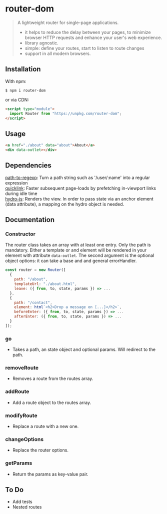 # router-dom

> A lightweight router for single-page applications.
>
> - it helps to reduce the delay between your pages, to minimize browser HTTP requests and enhance your user's web experience.
> - library agnostic.
> - simple: define your routes, start to listen to route changes
> - support in all modern browsers.

## Installation

With npm:

```properties
$ npm i router-dom
```

or via CDN:

```html
<script type="module">
  import Router from "https://unpkg.com/router-dom";
</script>
```

## Usage

```html
<a href="./about" data="about">About</a>
<div data-outlet></div>
```

## Dependencies

[path-to-regexp](https://github.com/pillarjs/path-to-regexp): Turn a path string such as '/user/:name' into a regular expression<br>
[quicklink](https://github.com/GoogleChromeLabs/quicklink): Faster subsequent page-loads by prefetching in-viewport links during idle time <br>
[hydro-js](https://github.com/Krutsch/hydro-js): Renders the view. In order to pass state via an anchor element (data attribute), a mapping on the hydro object is needed.<br>

## Documentation

### Constructor

The router class takes an array with at least one entry. Only the path is mandatory. Either a template or and element will be rendered in your element with attribute `data-outlet`. The second argument is the optional object options: it can take a base and and general errorHandler.

```js
const router = new Router([
  {
    path: "/about",
    templateUrl: "./about.html",
    leave: ({ from, to, state, params }) => ...
  },
  {
    path: "/contact",
    element: html`<h2>Drop a message on [...]</h2>`,
    beforeEnter: ({ from, to, state, params }) => ...
    afterEnter: ({ from, to, state, params }) => ...
  }
]);
```

### go

- Takes a path, an state object and optional params. Will redirect to the path.

### removeRoute

- Removes a route from the routes array.

### addRoute

- Add a route object to the routes array.

### modifyRoute

- Replace a route with a new one.

### changeOptions

- Replace the router options.

### getParams

- Return the params as key-value pair.

## To Do

- Add tests
- Nested routes
